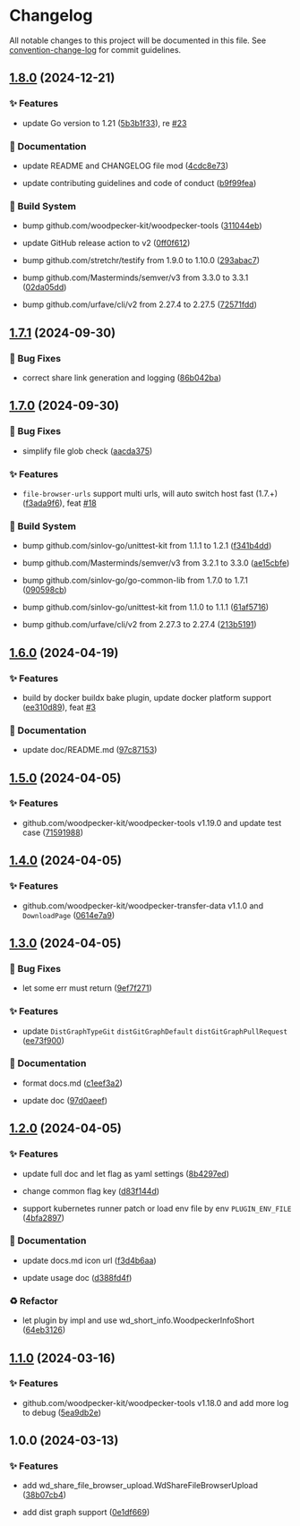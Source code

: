 # Changelog

All notable changes to this project will be documented in this file. See [convention-change-log](https://github.com/convention-change/convention-change-log) for commit guidelines.

## [1.8.0](https://github.com/woodpecker-kit/woodpecker-file-browser-upload/compare/1.7.1...v1.8.0) (2024-12-21)

### ✨ Features

* update Go version to 1.21 ([5b3b1f33](https://github.com/woodpecker-kit/woodpecker-file-browser-upload/commit/5b3b1f331deddb012fc0b34d3bb46905b7f964c0)), re [#23](https://github.com/woodpecker-kit/woodpecker-file-browser-upload/issues/23)

### 📝 Documentation

* update README and CHANGELOG file mod ([4cdc8e73](https://github.com/woodpecker-kit/woodpecker-file-browser-upload/commit/4cdc8e7320d3d01dd552c67c39e94759e5993ff2))

* update contributing guidelines and code of conduct ([b9f99fea](https://github.com/woodpecker-kit/woodpecker-file-browser-upload/commit/b9f99fea6438650ea84d429c846bf71dbc6448a9))

### 👷‍ Build System

* bump github.com/woodpecker-kit/woodpecker-tools ([311044eb](https://github.com/woodpecker-kit/woodpecker-file-browser-upload/commit/311044eb4b7c7d1b2a735c9d0bbdd493e4469881))

* update GitHub release action to v2 ([0ff0f612](https://github.com/woodpecker-kit/woodpecker-file-browser-upload/commit/0ff0f612ef81b262e4b1d62735b9a6f68fc0934b))

* bump github.com/stretchr/testify from 1.9.0 to 1.10.0 ([293abac7](https://github.com/woodpecker-kit/woodpecker-file-browser-upload/commit/293abac7469b084074ddb808298d4f25678a0106))

* bump github.com/Masterminds/semver/v3 from 3.3.0 to 3.3.1 ([02da05dd](https://github.com/woodpecker-kit/woodpecker-file-browser-upload/commit/02da05ddf8de49aca3129ea4e133af9b36596ede))

* bump github.com/urfave/cli/v2 from 2.27.4 to 2.27.5 ([72571fdd](https://github.com/woodpecker-kit/woodpecker-file-browser-upload/commit/72571fdd902d450a2e9ed2c91e625a80014cc37d))

## [1.7.1](https://github.com/woodpecker-kit/woodpecker-file-browser-upload/compare/1.7.0...v1.7.1) (2024-09-30)

### 🐛 Bug Fixes

* correct share link generation and logging ([86b042ba](https://github.com/woodpecker-kit/woodpecker-file-browser-upload/commit/86b042ba8ebd516ef5f5eca3391fc3e60201be84))

## [1.7.0](https://github.com/woodpecker-kit/woodpecker-file-browser-upload/compare/1.6.0...v1.7.0) (2024-09-30)

### 🐛 Bug Fixes

* simplify file glob check ([aacda375](https://github.com/woodpecker-kit/woodpecker-file-browser-upload/commit/aacda3756c9bf29e72ae3db933de88720bd31dd3))

### ✨ Features

* `file-browser-urls` support multi urls, will auto switch host fast (1.7.+) ([f3ada9f6](https://github.com/woodpecker-kit/woodpecker-file-browser-upload/commit/f3ada9f62e2891be1ac747e8608c5d51896a3f96)), feat [#18](https://github.com/woodpecker-kit/woodpecker-file-browser-upload/issues/18)

### 👷‍ Build System

* bump github.com/sinlov-go/unittest-kit from 1.1.1 to 1.2.1 ([f341b4dd](https://github.com/woodpecker-kit/woodpecker-file-browser-upload/commit/f341b4dd4e663f2d823ad39907aae6c14c26208e))

* bump github.com/Masterminds/semver/v3 from 3.2.1 to 3.3.0 ([ae15cbfe](https://github.com/woodpecker-kit/woodpecker-file-browser-upload/commit/ae15cbfeff29f5ded0cb961d233a79029a3a5cf3))

* bump github.com/sinlov-go/go-common-lib from 1.7.0 to 1.7.1 ([090598cb](https://github.com/woodpecker-kit/woodpecker-file-browser-upload/commit/090598cbb1ac157d64e126591d700022c3b6d4be))

* bump github.com/sinlov-go/unittest-kit from 1.1.0 to 1.1.1 ([61af5716](https://github.com/woodpecker-kit/woodpecker-file-browser-upload/commit/61af5716211f255a707f93d6cb0146f1e8647d81))

* bump github.com/urfave/cli/v2 from 2.27.3 to 2.27.4 ([213b5191](https://github.com/woodpecker-kit/woodpecker-file-browser-upload/commit/213b519162b9bb61988b1aefe275e5398da38180))

## [1.6.0](https://github.com/woodpecker-kit/woodpecker-file-browser-upload/compare/1.5.0...v1.6.0) (2024-04-19)

### ✨ Features

* build by docker buildx bake plugin, update docker platform support ([ee310d89](https://github.com/woodpecker-kit/woodpecker-file-browser-upload/commit/ee310d89fc11ed73e9ac9c947130c96684c9856f)), feat [#3](https://github.com/woodpecker-kit/woodpecker-file-browser-upload/issues/3)

### 📝 Documentation

* update doc/README.md ([97c87153](https://github.com/woodpecker-kit/woodpecker-file-browser-upload/commit/97c8715331327f638ba81bdb50475f7f25d40501))

## [1.5.0](https://github.com/woodpecker-kit/woodpecker-file-browser-upload/compare/1.4.0...v1.5.0) (2024-04-05)

### ✨ Features

* github.com/woodpecker-kit/woodpecker-tools v1.19.0 and update test case ([71591988](https://github.com/woodpecker-kit/woodpecker-file-browser-upload/commit/715919881be9ce07adbad64fbd7a154f4a0c077c))

## [1.4.0](https://github.com/woodpecker-kit/woodpecker-file-browser-upload/compare/1.3.0...v1.4.0) (2024-04-05)

### ✨ Features

* github.com/woodpecker-kit/woodpecker-transfer-data v1.1.0 and `DownloadPage` ([0614e7a9](https://github.com/woodpecker-kit/woodpecker-file-browser-upload/commit/0614e7a911469389fc6b5ab9db8a4bc2c2b458d0))

## [1.3.0](https://github.com/woodpecker-kit/woodpecker-file-browser-upload/compare/1.2.0...v1.3.0) (2024-04-05)

### 🐛 Bug Fixes

* let some err must return ([9ef7f271](https://github.com/woodpecker-kit/woodpecker-file-browser-upload/commit/9ef7f271f0369c7720cb0f9b20602b08cf25ac05))

### ✨ Features

* update `DistGraphTypeGit` `distGitGraphDefault` `distGitGraphPullRequest` ([ee73f900](https://github.com/woodpecker-kit/woodpecker-file-browser-upload/commit/ee73f900148864609ae981ed8e8213e698dd198a))

### 📝 Documentation

* format docs.md ([c1eef3a2](https://github.com/woodpecker-kit/woodpecker-file-browser-upload/commit/c1eef3a2b0bebb63d2b77f24b97bc03d77d7a173))

* update doc ([97d0aeef](https://github.com/woodpecker-kit/woodpecker-file-browser-upload/commit/97d0aeeffe229694eb7eadc412f6c1acd6dc167a))

## [1.2.0](https://github.com/woodpecker-kit/woodpecker-file-browser-upload/compare/1.1.0...v1.2.0) (2024-04-05)

### ✨ Features

* update full doc and let flag as yaml settings ([8b4297ed](https://github.com/woodpecker-kit/woodpecker-file-browser-upload/commit/8b4297edb35e8ed1ba000adcfe2337da89fe288c))

* change common flag key ([d83f144d](https://github.com/woodpecker-kit/woodpecker-file-browser-upload/commit/d83f144d2e1bc93e64d398fa9a732b89c091d547))

* support kubernetes runner patch or load env file by env `PLUGIN_ENV_FILE` ([4bfa2897](https://github.com/woodpecker-kit/woodpecker-file-browser-upload/commit/4bfa289734389df076accec469f7d4967d4e66ca))

### 📝 Documentation

* update docs.md icon url ([f3d4b6aa](https://github.com/woodpecker-kit/woodpecker-file-browser-upload/commit/f3d4b6aa59ff4320ebdbba6df3b6dce8ca45c8bc))

* update usage doc ([d388fd4f](https://github.com/woodpecker-kit/woodpecker-file-browser-upload/commit/d388fd4f4188f2221dabb6ad2a78f5f76d0a41ae))

### ♻ Refactor

* let plugin by impl and use wd_short_info.WoodpeckerInfoShort ([64eb3126](https://github.com/woodpecker-kit/woodpecker-file-browser-upload/commit/64eb3126514392153b0d95d3b6f5869afb2397ff))

## [1.1.0](https://github.com/woodpecker-kit/woodpecker-file-browser-upload/compare/1.0.0...v1.1.0) (2024-03-16)

### ✨ Features

* github.com/woodpecker-kit/woodpecker-tools v1.18.0 and add more log to debug ([5ea9db2e](https://github.com/woodpecker-kit/woodpecker-file-browser-upload/commit/5ea9db2eef7e3cae86589d37ec9daacbdb88a548))

## 1.0.0 (2024-03-13)

### ✨ Features

* add wd_share_file_browser_upload.WdShareFileBrowserUpload ([38b07cb4](https://github.com/woodpecker-kit/woodpecker-file-browser-upload/commit/38b07cb445518e7b96ad11c06a1c164e9d4d51b2))

* add dist graph support ([0e1df669](https://github.com/woodpecker-kit/woodpecker-file-browser-upload/commit/0e1df6698162a00ea85cbb0633c1733bf70dc49d))

